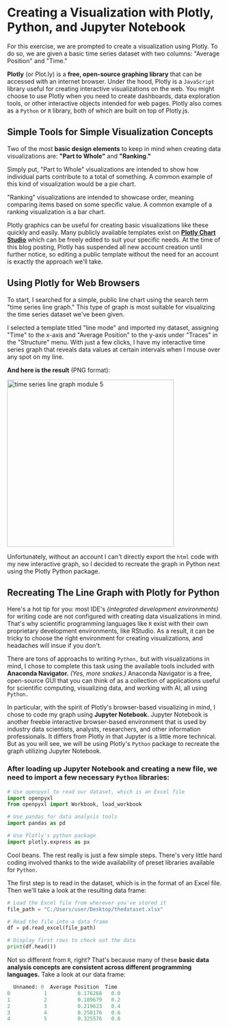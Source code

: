 # Creating a Visualization with Plotly, Python, and Jupyter Notebook

For this exercise, we are prompted to create a visualization using Plotly. To do so, we are given a basic time series dataset with two columns: "Average Position" and "Time."

**Plotly** (or Plot.ly) is a **free, open-source graphing library** that can be accessed with an internet browser. Under the hood, Plotly is a `JavaScript` library useful for creating interactive visualizations on the web. You might choose to use Plotly when you need to create dashboards, data exploration tools, or other interactive objects intended for web pages. Plotly also comes as a `Python` or `R` library, both of which are built on top of Plotly.js.

## Simple Tools for Simple Visualization Concepts
Two of the most **basic design elements** to keep in mind when creating data visualizations are: **"Part to Whole"** and **"Ranking."**

Simply put, "Part to Whole" visualizations are intended to show how individual parts contribute to a total of something. A common example of this kind of visualization would be a pie chart.

"Ranking" visualizations are intended to showcase order, meaning comparing items based on some specific value. A common example of a ranking visualization is a bar chart.

Plotly graphics can be useful for creating basic visualizations like these quickly and easily. Many publicly available templates exist on [**Plotly Chart Studio**](https://chart-studio.plotly.com/feed/#/) which can be freely edited to suit your specific needs. At the time of this blog posting, Plotly has suspended all new account creation until further notice, so editing a public template without the need for an account is exactly the approach we'll take.

## Using Plotly for Web Browsers
To start, I searched for a simple, public line chart using the search term "time series line graph." This type of graph is most suitable for visualizing the time series dataset we've been given.

I selected a template titled "line mode" and imported my dataset, assigning "Time" to the x-axis and "Average Position" to the y-axis under "Traces" in the "Structure" menu. With just a few clicks, I have my interactive time series graph that reveals data values at certain intervals when I mouse over any spot on my line.

**And here is the result** (PNG format):

<img width="390" alt="time series line graph module 5" src="https://github.com/user-attachments/assets/d2336ac1-5d88-46a8-a8f3-1bcc7404c54e" />

Unfortunately, without an account I can't directly export the `html` code with my new interactive graph, so I decided to recreate the graph in Python next using the Plotly Python package.

## Recreating The Line Graph with Plotly for Python
Here's a hot tip for you: most IDE's *(integrated development environments)* for writing code are not configured with creating data visualizations in mind. That's why scientific programming languages like `R` exist with their own proprietary development environments, like RStudio. As a result, it can be tricky to choose the right environment for creating visualizations, and headaches will insue if you don't.

There are tons of approachs to writing `Python,` but with visualizations in mind, I chose to complete this task using the available tools included with **Anaconda Navigator.** *(Yes, more snakes.)* Anaconda Navigator is a free, open-source GUI that you can think of as a collection of applications useful for scientific computing, visualizing data, and working with AI, all using `Python.`

In particular, with the spirit of Plotly's browser-based visualizing in mind, I chose to code my graph using **Jupyter Notebook.** Jupyter Notebook is another freebie interactive browser-based environment that is used by industry data scientists, analysts, researchers, and other information professionals. It differs from Plotly in that Jupyter is a little more technical. But as you will see, we will be using Plotly's `Python` package to recreate the graph utilizing Jupyter Notebook.

### After loading up Jupyter Notebook and creating a new file, we need to import a few necessary `Python` libraries:
```Python
# Use openpyxl to read our dataset, which is an Excel file
import openpyxl
from openpyxl import Workbook, load_workbook

# Use pandas for data analysis tools
import pandas as pd

# Use Plotly's python package
import plotly.express as px
```

Cool beans. The rest really is just a few simple steps. There's very little hard coding involved thanks to the wide availability of preset libraries available for `Python.`

The first step is to read in the dataset, which is in the format of an Excel file. Then we'll take a look at the resulting data frame:
```Python
# Load the Excel file from wherever you've stored it
file_path = "C:/Users/user/Desktop/thedataset.xlsx"

# Read the file into a data frame
df = pd.read_excel(file_path)

# Display first rows to check out the data
print(df.head())
```

Not so different from `R`, right? That's because many of these **basic data analysis concepts are consistent across different programming languages.** Take a look at our data frame:

```Python
  Unnamed: 0  Average Position  Time
0           1          0.176268   0.0
1           2          0.189679   0.2
2           3          0.219623   0.4
3           4          0.258176   0.6
4           5          0.325576   0.8
```

